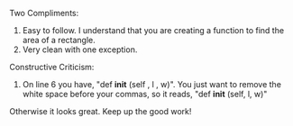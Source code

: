 Two Compliments: 
1. Easy to follow. I understand that you are creating a function to find the area of a rectangle. 
2. Very clean with one exception. 

Constructive Criticism: 
1. On line 6 you have, "def __init__ (self , l , w)". You just want to remove the white space before your commas, so it reads, "def __init__ (self, l, w)" 

Otherwise it looks great. Keep up the good work!
